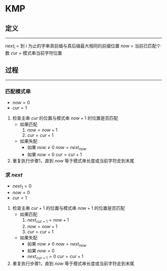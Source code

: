 # KMP

## 定义

---

$next_i$ = 到 $i$ 为止的字串真前缀与真后缀最大相同的前缀位置
$now$ = 当前已匹配个数
$cur$ = 模式串当前字符位置

## 过程

---

### 匹配模式串

- $now=0$
- $cur=1$

1. 检查主串 $cur$ 的位置与模式串 $now+1$ 的位置是否匹配
   - 如果匹配
      1. $now=now+1$
      2. $cur=cur+1$
   - 如果失配
      - 如果 $now \neq 0$
         $now=next_{now}$
      - 如果 $now=0$
         $cur=cur+1$
2. 重复执行步骤1，直到 $now$ 等于模式串长度或当前字符走到末尾

### 求 $next$

- $next_1=0$
- $now=0$
- $cur=1$

1. 检查主串 $cur+1$ 的位置与模式串 $now+1$ 的位置是否匹配
   - 如果匹配
      1. $next_{cur+1}=now+1$
      2. $now=now+1$
      3. $cur=cur+1$
   - 如果失配
      - 如果 $now \neq 0$
         $now=next_{now}$
      - 如果 $now=0$
      - $next_{cur+1}=0$
         $cur=cur+1$
2. 重复执行步骤1，直到 $now$ 等于模式串长度或当前字符走到末尾
